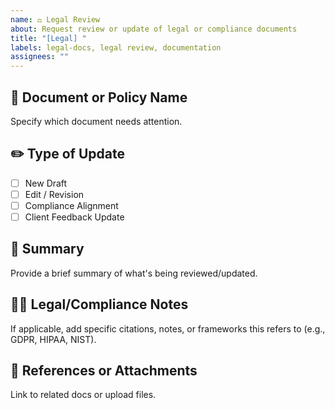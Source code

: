 ```yaml
---
name: ⚖️ Legal Review
about: Request review or update of legal or compliance documents
title: "[Legal] "
labels: legal-docs, legal review, documentation
assignees: ""
---
```


## 📄 Document or Policy Name

Specify which document needs attention.

## ✏️ Type of Update

- [ ] New Draft
- [ ] Edit / Revision
- [ ] Compliance Alignment
- [ ] Client Feedback Update

## 🧠 Summary

Provide a brief summary of what's being reviewed/updated.

## 🕵️‍♀️ Legal/Compliance Notes

If applicable, add specific citations, notes, or frameworks this refers to (e.g., GDPR, HIPAA, NIST).

## 🔗 References or Attachments

Link to related docs or upload files.
